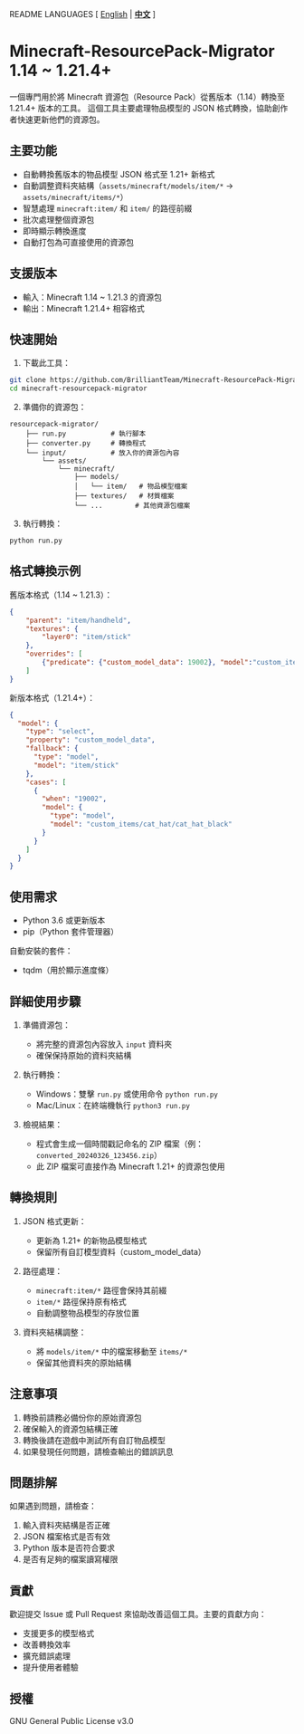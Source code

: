 README LANGUAGES [ [English](README.md) | [**中文**](README-中文.md)  ]
# Minecraft-ResourcePack-Migrator 1.14 ~ 1.21.4+

一個專門用於將 Minecraft 資源包（Resource Pack）從舊版本（1.14）轉換至 1.21.4+ 版本的工具。
這個工具主要處理物品模型的 JSON 格式轉換，協助創作者快速更新他們的資源包。

## 主要功能

- 自動轉換舊版本的物品模型 JSON 格式至 1.21+ 新格式
- 自動調整資料夾結構（`assets/minecraft/models/item/*` → `assets/minecraft/items/*`）
- 智慧處理 `minecraft:item/` 和 `item/` 的路徑前綴
- 批次處理整個資源包
- 即時顯示轉換進度
- 自動打包為可直接使用的資源包

## 支援版本

- 輸入：Minecraft 1.14 ~ 1.21.3 的資源包
- 輸出：Minecraft 1.21.4+ 相容格式

## 快速開始

1. 下載此工具：
```bash
git clone https://github.com/BrilliantTeam/Minecraft-ResourcePack-Migrator
cd minecraft-resourcepack-migrator
```

2. 準備你的資源包：
```
resourcepack-migrator/
    ├── run.py           # 執行腳本
    ├── converter.py     # 轉換程式
    └── input/           # 放入你的資源包內容
        └── assets/
            └── minecraft/
                ├── models/
                │   └── item/   # 物品模型檔案
                ├── textures/   # 材質檔案
                └── ...        # 其他資源包檔案
```

3. 執行轉換：
```bash
python run.py
```

## 格式轉換示例

舊版本格式（1.14 ~ 1.21.3）：
```json
{
    "parent": "item/handheld",
    "textures": {
        "layer0": "item/stick"
    },
    "overrides": [
        {"predicate": {"custom_model_data": 19002}, "model":"custom_items/cat_hat/cat_hat_black"}
    ]
}
```

新版本格式（1.21.4+）：
```json
{
  "model": {
    "type": "select",
    "property": "custom_model_data",
    "fallback": {
      "type": "model",
      "model": "item/stick"
    },
    "cases": [
      {
        "when": "19002",
        "model": {
          "type": "model",
          "model": "custom_items/cat_hat/cat_hat_black"
        }
      }
    ]
  }
}
```

## 使用需求

- Python 3.6 或更新版本
- pip（Python 套件管理器）

自動安裝的套件：
- tqdm（用於顯示進度條）

## 詳細使用步驟

1. 準備資源包：
   - 將完整的資源包內容放入 `input` 資料夾
   - 確保保持原始的資料夾結構

2. 執行轉換：
   - Windows：雙擊 `run.py` 或使用命令 `python run.py`
   - Mac/Linux：在終端機執行 `python3 run.py`

3. 檢視結果：
   - 程式會生成一個時間戳記命名的 ZIP 檔案（例：`converted_20240326_123456.zip`）
   - 此 ZIP 檔案可直接作為 Minecraft 1.21+ 的資源包使用

## 轉換規則

1. JSON 格式更新：
   - 更新為 1.21+ 的新物品模型格式
   - 保留所有自訂模型資料（custom_model_data）

2. 路徑處理：
   - `minecraft:item/*` 路徑會保持其前綴
   - `item/*` 路徑保持原有格式
   - 自動調整物品模型的存放位置

3. 資料夾結構調整：
   - 將 `models/item/*` 中的檔案移動至 `items/*`
   - 保留其他資料夾的原始結構

## 注意事項

1. 轉換前請務必備份你的原始資源包
2. 確保輸入的資源包結構正確
3. 轉換後請在遊戲中測試所有自訂物品模型
4. 如果發現任何問題，請檢查輸出的錯誤訊息

## 問題排解

如果遇到問題，請檢查：
1. 輸入資料夾結構是否正確
2. JSON 檔案格式是否有效
3. Python 版本是否符合要求
4. 是否有足夠的檔案讀寫權限

## 貢獻

歡迎提交 Issue 或 Pull Request 來協助改善這個工具。主要的貢獻方向：
- 支援更多的模型格式
- 改善轉換效率
- 擴充錯誤處理
- 提升使用者體驗

## 授權

GNU General Public License v3.0